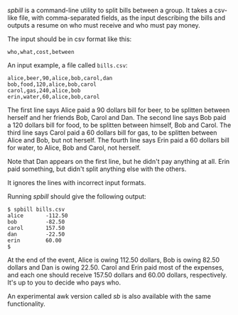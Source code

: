 *spbill* is a command-line utility to split bills between a group.  It takes a csv-like file, with comma-separated fields, as the input describing the bills and outputs a resume on who must receive and who must pay money.

The input should be in csv format like this:

    who,what,cost,between

An input example, a file called `bills.csv`:
  
    alice,beer,90,alice,bob,carol,dan
    bob,food,120,alice,bob,carol
    carol,gas,240,alice,bob
    erin,water,60,alice,bob,carol

The first line says Alice paid a 90 dollars bill for beer, to be splitten between herself and her friends Bob, Carol and Dan.  The second line says Bob paid a 120 dollars bill for food, to be splitten between himself, Bob and Carol.  The third line says Carol paid a 60 dollars bill for gas, to be splitten between Alice and Bob, but not herself.  The fourth line says Erin paid a 60 dollars bill for water, to Alice, Bob and Carol, not herself.

Note that Dan appears on the first line, but he didn't pay anything at all.  Erin paid something, but didn't split anything else with the others.

It ignores the lines with incorrect input formats.

Running *spbill* should give the following output:

    $ spbill bills.csv
    alice       -112.50
    bob         -82.50
    carol       157.50
    dan         -22.50
    erin        60.00
    $

At the end of the event, Alice is owing 112.50 dollars, Bob is owing 82.50 dollars and Dan is owing 22.50.  Carol and Erin paid most of the expenses, and each one should receive 157.50 dollars and 60.00 dollars, respectively.  It's up to you to decide who pays who.

An experimental awk version called *sb* is also available with the same functionality.
